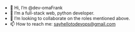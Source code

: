 - 👋 Hi, I’m @dev-omaFrank
- 👀 I’m a full-stack web, python developer.
- 💞️ I’m looking to collaborate on the roles mentioned above.
- 📫 How to reach me: sayhellotodevops@gmail.com

<!---
dev-omaFrank/dev-omaFrank is a ✨ special ✨ repository because its `README.md` (this file) appears on your GitHub profile.
You can click the Preview link to take a look at your changes.
--->
